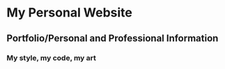 # My Personal Website

## Portfolio/Personal and Professional Information

### My style, my code, my art